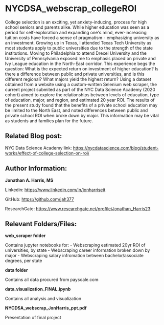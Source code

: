 # NYCDSA_webscrap_collegeROI
College selection is an exciting, yet anxiety-inducing, process for high school seniors and parents alike. While higher education was seen as a period for self-exploration and expanding one's mind, ever-increasing tuition costs have forced a sense of pragmatism - emphasizing university as an investment. Growing up in Texas, I attended Texas Tech University as most students apply to public universities due to the strength of the state institutions. Moving to Philadelphia to attend Drexel University and the University of Pennsylvania exposed me to emphasis placed on private and Ivy League education in the North-East corridor. This experience begs the question: What is the expected return on investment of higher education? Is there a difference between public and private universities, and is this different regional? What majors yield the highest return? Using a dataset obtained from a website using a custom-written Selenium web scraper, the current project submited as part of the NYC Data Science Academy (2020 cohort) aimed to explore the relationships between levels of education, type of education, major, and region, and estimated 20 year ROI. The results of the present study found that the benefits of a private school education may be limited to the North East, and noted differences between public and private school ROI when broke down by major. This information may be vital as students and families plan for the future. 

## Related Blog post:

NYC Data Science Academy link: https://nycdatascience.com/blog/student-works/effect-of-college-selection-on-roi/


## Author Information:
**Jonathan A. Harris, MS**

Linkedin: https://www.linkedin.com/in/jonharriseit

GitHub: https://github.com/jah377

ResearchGate: https://www.researchgate.net/profile/Jonathan_Harris23

## Relevant Folders/Files:
**web_scraper folder**

  Contains jupyter notebooks for:
    - Webscraping estimated 20yr ROI of universities, by state
    - Webscraping career information broken down by major
    - Webscraping salary infromation between bachelor/associate degrees, per state
  
 **data folder**

  Contains all data procured from payscale.com
  
**data_visualization_FINAL.ipynb**

  Contains all analysis and visualization 

**NYCDSA_webscrap_JonHarris_ppt.pdf**

  Presentation of final project 
